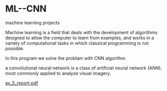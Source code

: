 # ML--CNN
machine learning projects

Machine learning is a field that deals with the development of algorithms designed to allow the computer to learn from examples, and works in a variety of computational tasks in which classical programming is not possible.

In this program we solve the problam with CNN algorithm.
 
 a convolutional neural network is a class of artificial neural network (ANN), most commonly applied to analyze visual imagery.
 
 [ex_5_report.pdf](https://github.com/Maayan-sayah/ML--CNN/files/8552405/ex_5_report.pdf)

